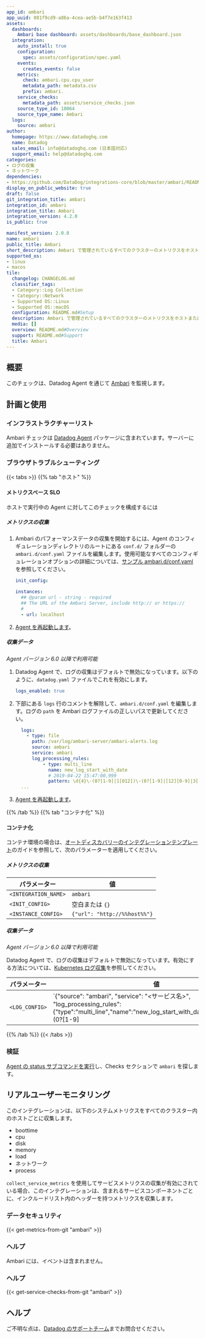 ```yaml
---
app_id: ambari
app_uuid: 081f9cd9-a86a-4cea-ae5b-b4f7e163f413
assets:
  dashboards:
    Ambari base dashboard: assets/dashboards/base_dashboard.json
  integration:
    auto_install: true
    configuration:
      spec: assets/configuration/spec.yaml
    events:
      creates_events: false
    metrics:
      check: ambari.cpu.cpu_user
      metadata_path: metadata.csv
      prefix: ambari.
    service_checks:
      metadata_path: assets/service_checks.json
    source_type_id: 10064
    source_type_name: Ambari
  logs:
    source: ambari
author:
  homepage: https://www.datadoghq.com
  name: Datadog
  sales_email: info@datadoghq.com (日本語対応)
  support_email: help@datadoghq.com
categories:
- ログの収集
- ネットワーク
dependencies:
- https://github.com/DataDog/integrations-core/blob/master/ambari/README.md
display_on_public_website: true
draft: false
git_integration_title: ambari
integration_id: ambari
integration_title: Ambari
integration_version: 4.2.0
is_public: true

manifest_version: 2.0.0
name: ambari
public_title: Ambari
short_description: Ambari で管理されているすべてのクラスターのメトリクスをホストまたはサービス別に取得
supported_os:
- linux
- macos
tile:
  changelog: CHANGELOG.md
  classifier_tags:
  - Category::Log Collection
  - Category::Network
  - Supported OS::Linux
  - Supported OS::macOS
  configuration: README.md#Setup
  description: Ambari で管理されているすべてのクラスターのメトリクスをホストまたはサービス別に取得
  media: []
  overview: README.md#Overview
  support: README.md#Support
  title: Ambari
---
```


<!--  SOURCED FROM https://github.com/DataDog/integrations-core -->


## 概要

このチェックは、Datadog Agent を通じて [Ambari][1] を監視します。

## 計画と使用

### インフラストラクチャーリスト

Ambari チェックは [Datadog Agent][2] パッケージに含まれています。サーバーに追加でインストールする必要はありません。

### ブラウザトラブルシューティング

{{< tabs >}}
{{% tab "ホスト" %}}

#### メトリクスベース SLO

ホストで実行中の Agent に対してこのチェックを構成するには

##### メトリクスの収集

1. Ambari のパフォーマンスデータの収集を開始するには、Agent のコンフィギュレーションディレクトリのルートにある `conf.d/` フォルダーの `ambari.d/conf.yaml` ファイルを編集します。使用可能なすべてのコンフィギュレーションオプションの詳細については、[サンプル ambari.d/conf.yaml][1] を参照してください。

   ```yaml
   init_config:

   instances:
     ## @param url - string - required
     ## The URL of the Ambari Server, include http:// or https://
     #
     - url: localhost
   ```

2. [Agent を再起動します][2]。

##### 収集データ

_Agent バージョン 6.0 以降で利用可能_

1. Datadog Agent で、ログの収集はデフォルトで無効になっています。以下のように、`datadog.yaml` ファイルでこれを有効にします。

    ```yaml
    logs_enabled: true
    ```

2. 下部にある `logs` 行のコメントを解除して、`ambari.d/conf.yaml` を編集します。ログの `path` を Ambari ログファイルの正しいパスで更新してください。

    ```yaml
      logs:
        - type: file
          path: /var/log/ambari-server/ambari-alerts.log
          source: ambari
          service: ambari
          log_processing_rules:
              - type: multi_line
                name: new_log_start_with_date
                # 2019-04-22 15:47:00,999
                pattern: \d{4}\-(0?[1-9]|1[012])\-(0?[1-9]|[12][0-9]|3[01])
      ...
    ```

3. [Agent を再起動します][2]。

[1]: https://github.com/DataDog/integrations-core/blob/master/ambari/datadog_checks/ambari/data/conf.yaml.example
[2]: https://docs.datadoghq.com/ja/agent/guide/agent-commands/#start-stop-and-restart-the-agent
{{% /tab %}}
{{% tab "コンテナ化" %}}

#### コンテナ化

コンテナ環境の場合は、[オートディスカバリーのインテグレーションテンプレート][1]のガイドを参照して、次のパラメーターを適用してください。

##### メトリクスの収集

| パラメーター            | 値                        |
| -------------------- | ---------------------------- |
| `<INTEGRATION_NAME>` | `ambari`                     |
| `<INIT_CONFIG>`      | 空白または `{}`                |
| `<INSTANCE_CONFIG>`  | `{"url": "http://%%host%%"}` |

##### 収集データ

_Agent バージョン 6.0 以降で利用可能_

Datadog Agent で、ログの収集はデフォルトで無効になっています。有効にする方法については、[Kubernetes ログ収集][2]を参照してください。

| パラメーター      | 値                                                                                                                                                                                             |
| -------------- | ------------------------------------------------------------------------------------------------------------------------------------------------------------------------------------------------- |
| `<LOG_CONFIG>` | `{"source": "ambari", "service": "<サービス名>", "log_processing_rules":{"type":"multi_line","name":"new_log_start_with_date","pattern":"\d{4}\-(0?[1-9]|1[012])\-(0?[1-9]|[12][0-9]|3[01])"}}` |

[1]: https://docs.datadoghq.com/ja/agent/kubernetes/integrations/
[2]: https://docs.datadoghq.com/ja/agent/kubernetes/log/
{{% /tab %}}
{{< /tabs >}}

### 検証

[Agent の status サブコマンドを実行][3]し、Checks セクションで `ambari` を探します。

## リアルユーザーモニタリング

このインテグレーションは、以下のシステムメトリクスをすべてのクラスター内のホストごとに収集します。

- boottime
- cpu
- disk
- memory
- load
- ネットワーク
- process

`collect_service_metrics` を使用してサービスメトリクスの収集が有効にされている場合、このインテグレーションは、含まれるサービスコンポーネントごとに、インクルードリスト内のヘッダーを持つメトリクスを収集します。

### データセキュリティ
{{< get-metrics-from-git "ambari" >}}


### ヘルプ

Ambari には、イベントは含まれません。

### ヘルプ
{{< get-service-checks-from-git "ambari" >}}


## ヘルプ

ご不明な点は、[Datadog のサポートチーム][4]までお問合せください。



[1]: https://ambari.apache.org
[2]: https://app.datadoghq.com/account/settings/agent/latest
[3]: https://docs.datadoghq.com/ja/agent/guide/agent-commands/#agent-status-and-information
[4]: https://docs.datadoghq.com/ja/help/
